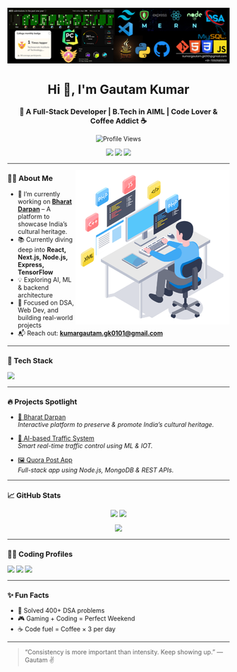 ![Banner](https://raw.githubusercontent.com/AIGautam/AIGautam/main/Black%20and%20White%20Simple%20Art%20Director%20LinkedIn%20Banner%20(3).png)

<h1 align="center">Hi 👋, I'm Gautam Kumar</h1>
<h3 align="center">🚀 A Full-Stack Developer | B.Tech in AIML | Code Lover & Coffee Addict ☕</h3>

<p align="center">
  <img src="https://komarev.com/ghpvc/?username=AIGautam&label=Profile%20views&color=0e75b6&style=flat" alt="Profile Views"/>
</p>

<p align="center">
  <a href="mailto:kumargautam.gk0101@gmail.com"><img src="https://img.shields.io/badge/Gmail-D14836?style=for-the-badge&logo=gmail&logoColor=white"/></a>
  <a href="https://www.linkedin.com/in/gautam-kumar"><img src="https://img.shields.io/badge/LinkedIn-blue?style=for-the-badge&logo=linkedin&logoColor=white"/></a>
  <a href="https://instagram.com/gautam_vishwa_08"><img src="https://img.shields.io/badge/Instagram-E4405F?style=for-the-badge&logo=instagram&logoColor=white"/></a>
</p>

---

<img align="right" alt="Coding" width="350" src="https://github.com/AIGautam/AIGautam/blob/main/coding%20animated.gif" />

### 👨‍💻 About Me

- 🌟 I’m currently working on [**Bharat Darpan**](https://bharatdarpan.netlify.app/) – A platform to showcase India’s cultural heritage.
- 📚 Currently diving deep into **React, Next.js, Node.js, Express, TensorFlow**
- 💡 Exploring AI, ML & backend architecture
- 🎯 Focused on DSA, Web Dev, and building real-world projects
- 📬 Reach out: **kumargautam.gk0101@gmail.com**

---

### 🧰 Tech Stack

<p align="left">
  <img src="https://skillicons.dev/icons?i=html,css,js,react,nextjs,nodejs,express,mongodb,java,python,tailwind,bootstrap,mysql,django,git,aws,tensorflow" />
</p>

---

### 🔥 Projects Spotlight

- [💠 Bharat Darpan](https://bharatdarpan.netlify.app/)  
  *Interactive platform to preserve & promote India’s cultural heritage.*

- [🧠 AI-based Traffic System](#)  
  *Smart real-time traffic control using ML & IOT.*

- [🖼️ Quora Post App](#)  
  *Full-stack app using Node.js, MongoDB & REST APIs.*

---

### 📈 GitHub Stats

<p align="center">
  <img src="https://github-readme-stats.vercel.app/api?username=AIGautam&show_icons=true&theme=github_dark" height="160"/>
  <img src="https://github-readme-streak-stats.herokuapp.com?user=AIGautam&theme=github-dark" height="160"/>
</p>
<p align="center">
  <img src="https://github-readme-stats.vercel.app/api/top-langs/?username=AIGautam&layout=compact&theme=github_dark" height="160"/>
</p>

---

### 🧑‍🏫 Coding Profiles

<p align="left">
  <a href="https://leetcode.com/gautam__08"><img src="https://img.shields.io/badge/LeetCode-FFA116?style=for-the-badge&logo=leetcode&logoColor=black" /></a>
  <a href="https://www.codechef.com/users/gautam0039"><img src="https://img.shields.io/badge/CodeChef-5B4638?style=for-the-badge&logo=codechef&logoColor=white" /></a>
  <a href="https://auth.geeksforgeeks.org/user/kumargaut2ihi"><img src="https://img.shields.io/badge/GeeksforGeeks-2F8D46?style=for-the-badge&logo=geeksforgeeks&logoColor=white" /></a>
</p>

---

### ✨ Fun Facts

- 🧠 Solved 400+ DSA problems
- 🎮 Gaming + Coding = Perfect Weekend
- ☕ Code fuel = Coffee × 3 per day

---

> “Consistency is more important than intensity. Keep showing up.” — Gautam ✌️
